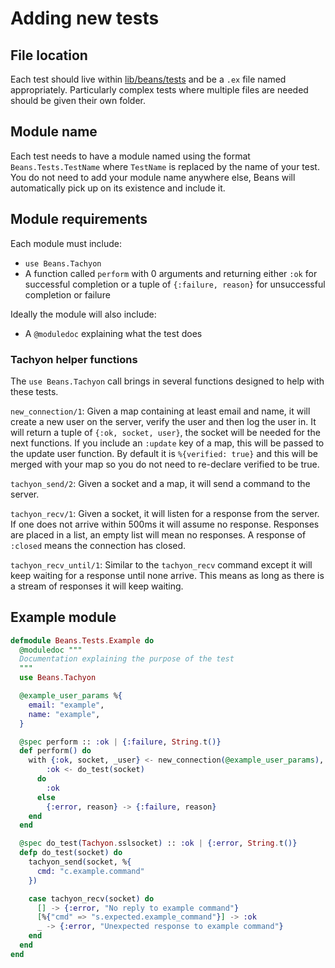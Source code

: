 # Adding new tests
## File location
Each test should live within [lib/beans/tests](lib/beans/tests) and be a `.ex` file named appropriately. Particularly complex tests where multiple files are needed should be given their own folder.

## Module name
Each test needs to have a module named using the format `Beans.Tests.TestName` where `TestName` is replaced by the name of your test. You do not need to add your module name anywhere else, Beans will automatically pick up on its existence and include it.

## Module requirements
Each module must include:
- `use Beans.Tachyon`
- A function called `perform` with 0 arguments and returning either `:ok` for successful completion or a tuple of `{:failure, reason}` for unsuccessful completion or failure

Ideally the module will also include:
- A `@moduledoc` explaining what the test does

### Tachyon helper functions
The `use Beans.Tachyon` call brings in several functions designed to help with these tests.

`new_connection/1`: Given a map containing at least email and name, it will create a new user on the server, verify the user and then log the user in. It will return a tuple of `{:ok, socket, user}`, the socket will be needed for the next functions. If you include an `:update` key of a map, this will be passed to the update user function. By default it is `%{verified: true}` and this will be merged with your map so you do not need to re-declare verified to be true.

`tachyon_send/2`: Given a socket and a map, it will send a command to the server.

`tachyon_recv/1`: Given a socket, it will listen for a response from the server. If one does not arrive within 500ms it will assume no response. Responses are placed in a list, an empty list will mean no responses. A response of `:closed` means the connection has closed.

`tachyon_recv_until/1`: Similar to the `tachyon_recv` command except it will keep waiting for a response until none arrive. This means as long as there is a stream of responses it will keep waiting.

## Example module
```elixir
defmodule Beans.Tests.Example do
  @moduledoc """
  Documentation explaining the purpose of the test
  """
  use Beans.Tachyon

  @example_user_params %{
    email: "example",
    name: "example",
  }

  @spec perform :: :ok | {:failure, String.t()}
  def perform() do
    with {:ok, socket, _user} <- new_connection(@example_user_params),
        :ok <- do_test(socket)
      do
        :ok
      else
        {:error, reason} -> {:failure, reason}
    end
  end

  @spec do_test(Tachyon.sslsocket) :: :ok | {:error, String.t()}
  defp do_test(socket) do
    tachyon_send(socket, %{
      cmd: "c.example.command"
    })

    case tachyon_recv(socket) do
      [] -> {:error, "No reply to example command"}
      [%{"cmd" => "s.expected.example_command"}] -> :ok
      _ -> {:error, "Unexpected response to example command"}
    end
  end
end
```
